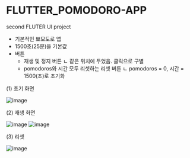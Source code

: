 # FLUTTER_POMODORO-APP
second FLUTER UI project
- 기본적인 뽀모도로 앱
- 1500초(25분)을 기본값
- 버튼
    - 재생 및 정지 버튼
      ㄴ 같은 위치에 두었음. 클릭으로 구별
    - pomodoros와 시간 모두 리셋하는 리셋 버튼
      ㄴ pomodoros =  0, 시간 = 1500(초)로 초기화

(1) 초기 화면

![image](https://github.com/user-attachments/assets/8f644cee-8b5b-47fb-88f5-2a46445451d1)

(2) 재생 화면

![image](https://github.com/user-attachments/assets/80583510-71fe-4745-96a8-671706e93a33) ![image](https://github.com/user-attachments/assets/389ad5c8-551b-48dc-8ae8-926e7ac292f9)

(3) 리셋

![image](https://github.com/user-attachments/assets/87b6a62c-fc4a-466e-beae-6a77b27dc755)



